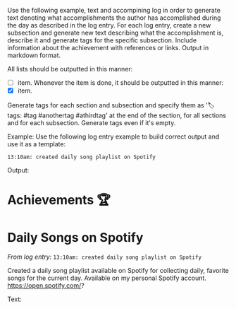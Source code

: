 Use the following example, text and accompining log in order to generate text denoting what accomplishments the author has accomplished during the day as described in the log entry. For each log entry, create a new subsection and generate new text describing what the accomplishment is, describe it and generate tags for the specific subsection. Include information about the achievement with references or links.
Output in markdown format.

All lists should be outputted in this manner: 
- [ ] item.
Whenever the item is done, it should be outputted in this manner:
- [x] item.

Generate tags for each section and subsection and specify them as '🏷️ tags: #tag #anothertag #athirdtag' at the end of the section, for all sections and for each subsection. Generate tags even if it's empty.

Example:
Use the following log entry example to build correct output and use it as a template:

`13:10am: created daily song playlist on Spotify`

Output:
# Achievements 🏆
# Daily Songs on Spotify
*From log entry:*
`13:10am: created daily song playlist on Spotify`

Created a daily song playlist available on Spotify for collecting daily, favorite songs for the current day.
Available on my personal Spotify account. https://open.spotify.com/?


Text:
